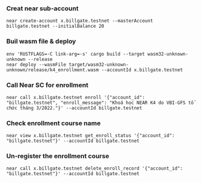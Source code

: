 
### Creat near sub-account
    near create-account x.billgate.testnet --masterAccount billgate.testnet --initialBalance 20

### Buil wasm file & deploy
    env 'RUSTFLAGS=-C link-arg=-s' cargo build --target wasm32-unknown-unknown --release
    near deploy --wasmFile target/wasm32-unknown-unknown/release/k4_enrollment.wasm --accountId x.billgate.testnet

### Call Near SC for enrollment
    near call x.billgate.testnet enroll '{"account_id": "billgate.testnet", "enroll_message": "Khoá học NEAR K4 do VBI-GFS tổ chức tháng 3/2022."}' --accountId billgate.testnet

### Check enrollment course name
    near view x.billgate.testnet get_enroll_status '{"account_id": "billgate.testnet"}' --accountId billgate.testnet

### Un-register the enrollment course
    near call x.billgate.testnet delete_enroll_record '{"account_id": "billgate.testnet"}' --accountId billgate.testnet
